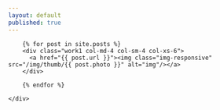 ```yaml
---
layout: default
published: true
---
```









  <div class="content">
        <div class="content-center">
      <div class="container-fluid">
      <div class="row">


		{% for post in site.posts %}
		<div class="work1 col-md-4 col-sm-4 col-xs-6">
          <a href="{{ post.url }}"><img class="img-responsive" src="/img/thumb/{{ post.photo }}" alt="img"/></a>
        </div>

		{% endfor %}

	</div>
</div>
</div>
</div>

